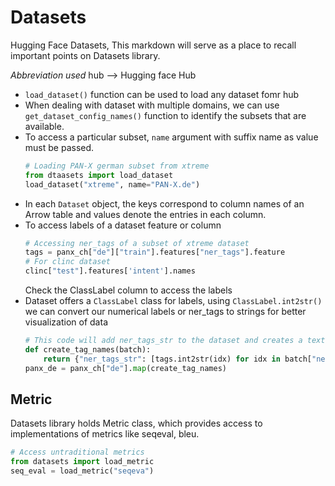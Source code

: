 # Datasets

Hugging Face Datasets, This markdown will serve as a place to recall important points on Datasets library.

*Abbreviation used*
hub --> Hugging face Hub

* `load_dataset()` function can be used to load any dataset fomr hub
* When dealing with dataset with multiple domains, we can use `get_dataset_config_names()` function to identify the subsets that are available.
* To access a particular subset, `name`  argument with suffix name as value must be passed.
    ```Python
    # Loading PAN-X german subset from xtreme
    from dtaasets import load_dataset
    load_dataset("xtreme", name="PAN-X.de")
    ```
* In each `Dataset` object, the keys correspond to column names of an Arrow table and values denote the entries in each column.
* To access labels of a dataset feature or column
    ```Python
    # Accessing ner_tags of a subset of xtreme dataset
    tags = panx_ch["de"]["train"].features["ner_tags"].feature
    # For clinc dataset
    clinc["test"].features['intent'].names 
    ```
    Check the ClassLabel column to access the labels
* Dataset offers a `ClassLabel` class for labels, using `ClassLabel.int2str()` we can convert our numerical labels or ner_tags to strings for better visualization of data
    ```Python
    # This code will add ner_tags_str to the dataset and creates a text representation of ner tags
    def create_tag_names(batch):
        return {"ner_tags_str": [tags.int2str(idx) for idx in batch["ner_tags"]]}
    panx_de = panx_ch["de"].map(create_tag_names)
    ```

## Metric

Datasets library holds Metric class, which provides access to implementations of metrics like seqeval, bleu.

```Python
# Access untraditional metrics
from datasets import load_metric
seq_eval = load_metric("seqeva")
```